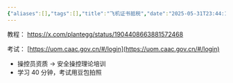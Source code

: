 ```yaml
---
{"aliases":[],"tags":[],"title":"飞机证书抵税","date":"2025-05-31T23:44:15Z","date_modify":"2025-06-02T01:28:27Z","dg-publish":true,"permalink":"/Publish/900_归档/飞机证书抵税/","dgPassFrontmatter":true,"created":"2025-05-31T23:44:15Z","updated":"2025-06-02T01:28:27Z"}
---
```


教程： <https://x.com/plantegg/status/1904408663881572468>

考试： [https://uom.caac.gov.cn/#/login](https://uom.caac.gov.cn/#/login)

- 操控员资质 -> 安全操控理论培训
- 学习 40 分钟，考试用豆包拍照
